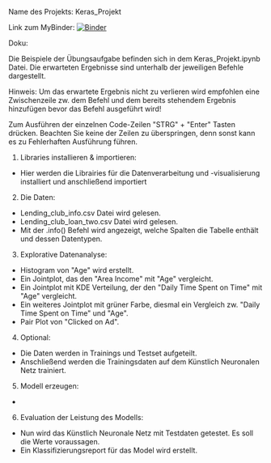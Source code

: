 Name des Projekts:	Keras_Projekt

Link zum MyBinder: 	[![Binder](https://mybinder.org/badge_logo.svg)](https://mybinder.org/v2/gh/HuseyinBgn/6DeepLearning/HEAD)

Doku:	

Die Beispiele der Übungsaufgabe befinden sich in dem Keras_Projekt.ipynb Datei.
Die erwarteten Ergebnisse sind unterhalb der jeweiligen Befehle dargestellt. 

Hinweis: Um das erwartete Ergebnis nicht zu verlieren wird empfohlen eine Zwischenzeile zw. dem Befehl 
und dem bereits stehendem Ergebnis hinzufügen bevor das Befehl ausgeführt wird!

Zum Ausführen der einzelnen Code-Zeilen "STRG" + "Enter" Tasten drücken.
Beachten Sie keine der Zeilen zu überspringen, denn sonst kann es zu Fehlerhaften Ausführung führen.


1. Libraries installieren & importieren: 
- Hier werden die Librairies für die Datenverarbeitung und -visualisierung installiert und anschließend importiert

2. Die Daten:
- Lending_club_info.csv Datei wird gelesen.
- Lending_club_loan_two.csv Datei wird gelesen.
- Mit der .info() Befehl wird angezeigt, welche Spalten die Tabelle enthält und dessen Datentypen.




3. Explorative Datenanalyse:
- Histogram von "Age" wird erstellt. 
- Ein Jointplot, das den "Area Income" mit "Age" vergleicht.
- Ein Jointplot mit KDE Verteilung, der den "Daily Time Spent on Time" mit "Age" vergleicht.
- Ein weiteres Jointplot mit grüner Farbe, diesmal ein Vergleich zw. "Daily Time Spent on Time" und "Age".
- Pair Plot von "Clicked on Ad".

4. Optional:
- Die Daten werden in Trainings und Testset aufgeteilt.
- Anschließend werden die Trainingsdaten auf dem Künstlich Neuronalen Netz trainiert.

5. Modell erzeugen:
- 

6. Evaluation der Leistung des Modells:
- Nun wird das Künstlich Neuronale Netz mit Testdaten getestet. Es soll die Werte voraussagen.
- Ein Klassifizierungsreport für das Model wird erstellt.